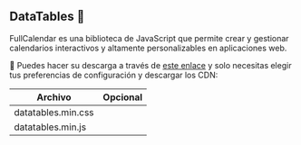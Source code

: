 ## DataTables 👋 
FullCalendar es una biblioteca de JavaScript que permite crear y gestionar calendarios interactivos y altamente personalizables en aplicaciones web.

💾 Puedes hacer su descarga a través de [este enlace](https://datatables.net/download/index) y solo necesitas elegir tus preferencias de configuración y descargar los CDN:

| Archivo               | Opcional |
|-----------------------|-----------|
| datatables.min.css    |       | 
| datatables.min.js     |       |
